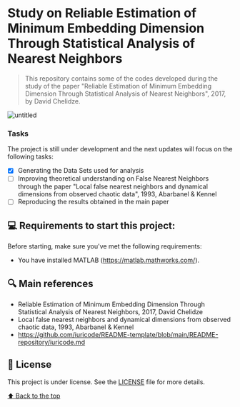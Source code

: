 # Study on Reliable Estimation of Minimum Embedding Dimension Through Statistical Analysis of Nearest Neighbors

> This repository contains some of the codes developed during the study of the paper "Reliable Estimation of Minimum Embedding Dimension Through Statistical Analysis of Nearest Neighbors", 2017, by David Chelidze.

![untitled](https://user-images.githubusercontent.com/68541168/167712544-010e4509-6ffe-4bfd-8a70-bc41c3cd3fa2.png)

### Tasks

The project is still under development and the next updates will focus on the following tasks:

- [x] Generating the Data Sets used for analysis
- [ ] Improving theoretical understanding on False Nearest Neighbors through the paper "Local false nearest neighbors and dynamical dimensions from observed chaotic data", 1993, Abarbanel & Kennel
- [ ] Reproducing the results obtained in the main paper

## 💻 Requirements to start this project:

Before starting, make sure you've met the following requirements:
<!---Estes são apenas requisitos de exemplo. Adicionar, duplicar ou remover conforme necessário--->
* You have installed MATLAB (https://matlab.mathworks.com/).

## 🔍 Main references

* Reliable Estimation of Minimum Embedding Dimension Through Statistical Analysis of Nearest Neighbors, 2017, David Chelidze
* Local false nearest neighbors and dynamical dimensions from observed chaotic data, 1993, Abarbanel & Kennel
* https://github.com/iuricode/README-template/blob/main/README-repository/iuricode.md

## 📝 License

This project is under license. See the [LICENSE](LICENSE) file for more details.

[⬆ Back to the top](https://github.com/aaronmqs/MinEmbdDim#study-on-reliable-estimation-of-minimum-embedding-dimension-through-statistical-analysis-of-nearest-neighbors)<br>
